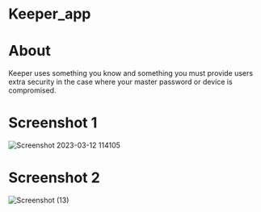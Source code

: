 # Keeper_app

# About
<p>Keeper uses something you know and something you must provide users 
extra security in the case where your master password or device is 
compromised.</p>

# Screenshot 1
![Screenshot 2023-03-12 114105](https://user-images.githubusercontent.com/97434590/224527746-46984e8b-8dd2-440d-9d7c-5bdc2d353d51.png)

# Screenshot 2
![Screenshot (13)](https://user-images.githubusercontent.com/97434590/224543188-b80d218d-84f1-496a-bada-e82754ca1a02.png)
